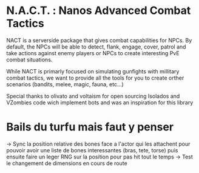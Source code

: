 # N.A.C.T. : Nanos Advanced Combat Tactics

NACT is a serverside package that gives combat capabilities for NPCs.
By default, the NPCs will be able to detect, flank, engage, cover, patrol and take actions against enemy players or NPCs to create interesting PvE combat situations.

While NACT is primarly focused on simulating gunfights with millitary combat tactics, we want to provide all the tools for you to create orther scenarios 
(bandits, melee, magic, fauna, etc...)

Special thanks to olivato and voltaism for open sourcing Isolados and VZombies code wich implement bots and was an inspiration for this library

# Bails du turfu mais faut y penser

-> Sync la position relative des bones face a l'actor qui les attachent pour pouvoir avoir une liste de bones interessantes (bras, tete, torse) puis ensuite faire un leger RNG sur la position pour pas hit tout le temps
-> Test le changement de dimensions en cours de route